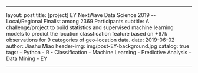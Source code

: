 
---
layout:     post
title:    [project] EY NextWave Data Science 2019 -- Local/Regional Finalist among 2369 Participants
subtitle:   A challenge/project to build statistics and supervised machine learning models to predict the location classfication feature based on +67k observations for 9 categories of geo-location data. 
date:       2019-06-02
author:     Jiashu Miao
header-img: img/post-EY-background.jpg
catalog: true
tags:
    - Python
    - R
    - Classification
    - Machine Learning
    - Predictive Analysis
    - Data Mining
    - EY 
    
--- 
